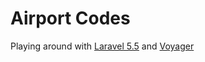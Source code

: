 # Airport Codes

Playing around with [Laravel 5.5](http://laravel.com/) and [Voyager](https://laravelvoyager.com/) 